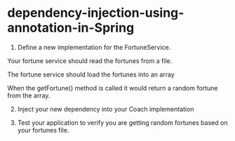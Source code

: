 # dependency-injection-using-annotation-in-Spring

1. Define a new implementation for the FortuneService.

Your fortune service should read the fortunes from a file.   

The fortune service should load the fortunes into an array   

When the getFortune() method is called it would return a random fortune from the array.   

2. Inject your new dependency into your Coach implementation

3. Test your application to verify you are getting random fortunes based on your fortunes file.       
